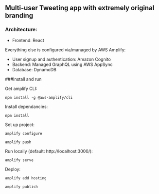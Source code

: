 ## Multi-user Tweeting app with extremely original branding
### Architecture:
* Frontend: React

Everything else is configured via/managed by AWS Amplify:
* User signup and authentication: Amazon Cognito
* Backend: Managed GraphQL using AWS AppSync
* Database: DynamoDB

###Install and run

Get amplify CLI:

`npm install -g @aws-amplify/cli`

Install dependancies:

`npm install `

Set up project:

`amplify configure`

`amplify push`

Run locally (default: http://localhost:3000/): 

`amplify serve`

Deploy:

`amplify add hosting`

`amplify publish`